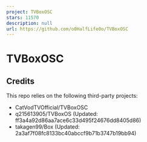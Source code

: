 ```yaml
---
project: TVBoxOSC
stars: 11570
description: null
url: https://github.com/o0HalfLife0o/TVBoxOSC
---
```


TVBoxOSC
========

Credits
-------

This repo relies on the following third-party projects:

-   CatVodTVOfficial/TVBoxOSC
-   q215613905/TVBoxOS (Updated: ff3a4a92d86aa7ace6c33d495f24676dd8405d86)
-   takagen99/Box (Updated: 2a3af7f08fc8133bc40abccf9b71b3747b19bb94)
